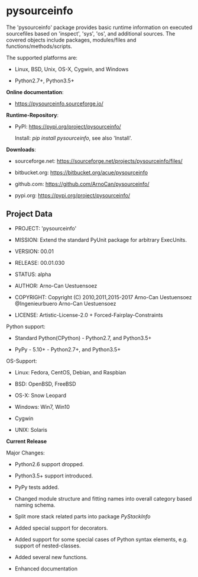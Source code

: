 pysourceinfo
============

The 'pysourceinfo' package provides basic runtime information on executed 
sourcefiles based on 'inspect', 'sys', 'os', and additional sources.
The covered objects include packages, modules/files and functions/methods/scripts. 

The supported platforms are:

* Linux, BSD, Unix, OS-X, Cygwin, and Windows

* Python2.7+, Python3.5+


**Online documentation**:

* https://pysourceinfo.sourceforge.io/

**Runtime-Repository**:

* PyPI: https://pypi.org/project/pysourceinfo/

  Install: *pip install pysourceinfo*, see also 'Install'.


**Downloads**:

* sourceforge.net: https://sourceforge.net/projects/pysourceinfo/files/

* bitbucket.org: https://bitbucket.org/acue/pysourceinfo

* github.com: https://github.com/ArnoCan/pysourceinfo/

* pypi.org: https://pypi.org/project/pysourceinfo/
 

Project Data
------------

* PROJECT: 'pysourceinfo'

* MISSION: Extend the standard PyUnit package for arbitrary ExecUnits.

* VERSION: 00.01

* RELEASE: 00.01.030

* STATUS: alpha

* AUTHOR: Arno-Can Uestuensoez

* COPYRIGHT: Copyright (C) 2010,2011,2015-2017 Arno-Can Uestuensoez @Ingenieurbuero Arno-Can Uestuensoez

* LICENSE: Artistic-License-2.0 + Forced-Fairplay-Constraints


Python support: 

* Standard Python(CPython) - Python2.7, and Python3.5+ 

* PyPy - 5.10+ - Python2.7+, and Python3.5+

OS-Support:

* Linux: Fedora, CentOS, Debian, and Raspbian 

* BSD: OpenBSD, FreeBSD

* OS-X: Snow Leopard

* Windows: Win7, Win10

* Cygwin

* UNIX: Solaris


**Current Release**

Major Changes:

* Python2.6 support dropped.

* Python3.5+ support introduced.

* PyPy tests added.

* Changed module structure and fitting names into overall category based naming schema.

* Split more stack related parts into package *PyStackInfo*

* Added special support for decorators.

* Added support for some special cases of Python syntax elements, e.g. support of nested-classes.

* Added several new functions.

* Enhanced documentation

